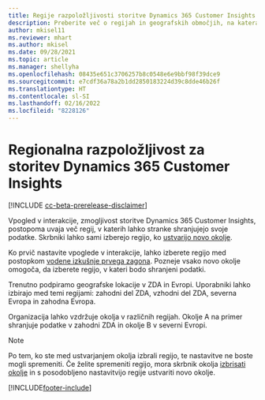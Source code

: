 ```yaml
---
title: Regije razpoložljivosti storitve Dynamics 365 Customer Insights
description: Preberite več o regijah in geografskih območjih, na katera se uvaja storitev.
author: mkisel11
ms.reviewer: mhart
ms.author: mkisel
ms.date: 09/28/2021
ms.topic: article
ms.manager: shellyha
ms.openlocfilehash: 08435e651c3706257b8c0548e6e9bbf98f39dce9
ms.sourcegitcommit: e7cdf36a78a2b1dd2850183224d39c8dde46b26f
ms.translationtype: HT
ms.contentlocale: sl-SI
ms.lasthandoff: 02/16/2022
ms.locfileid: "8228126"
---
```

# <a name="regional-availability-for-dynamics-365-customer-insights"></a>Regionalna razpoložljivost za storitev Dynamics 365 Customer Insights

[!INCLUDE [cc-beta-prerelease-disclaimer](includes/cc-beta-prerelease-disclaimer.md)]

Vpogled v interakcije, zmogljivost storitve Dynamics 365 Customer Insights, postopoma uvaja več regij, v katerih lahko stranke shranjujejo svoje podatke. Skrbniki lahko sami izberejo regijo, ko [ustvarijo novo okolje](create-new-environment.md). 

Ko prvič nastavite vpoglede v interakcije, lahko izberete regijo med postopkom [vodene izkušnje prvega zagona](quickstart.md). Pozneje vsako novo okolje omogoča, da izberete regijo, v kateri bodo shranjeni podatki.

Trenutno podpiramo geografske lokacije v ZDA in Evropi. Uporabniki lahko izbirajo med temi regijami: zahodni del ZDA, vzhodni del ZDA, severna Evropa in zahodna Evropa.

Organizacija lahko vzdržuje okolja v različnih regijah. Okolje A na primer shranjuje podatke v zahodni ZDA in okolje B v severni Evropi.

> [!NOTE]
> Po tem, ko ste med ustvarjanjem okolja izbrali regijo, te nastavitve ne boste mogli spremeniti. Če želite spremeniti regijo, mora skrbnik okolja [izbrisati okolje](manage-environments-workspaces.md#delete-an-environment) in s posodobljeno nastavitvijo regije ustvariti novo okolje.


[!INCLUDE[footer-include](../includes/footer-banner.md)]
